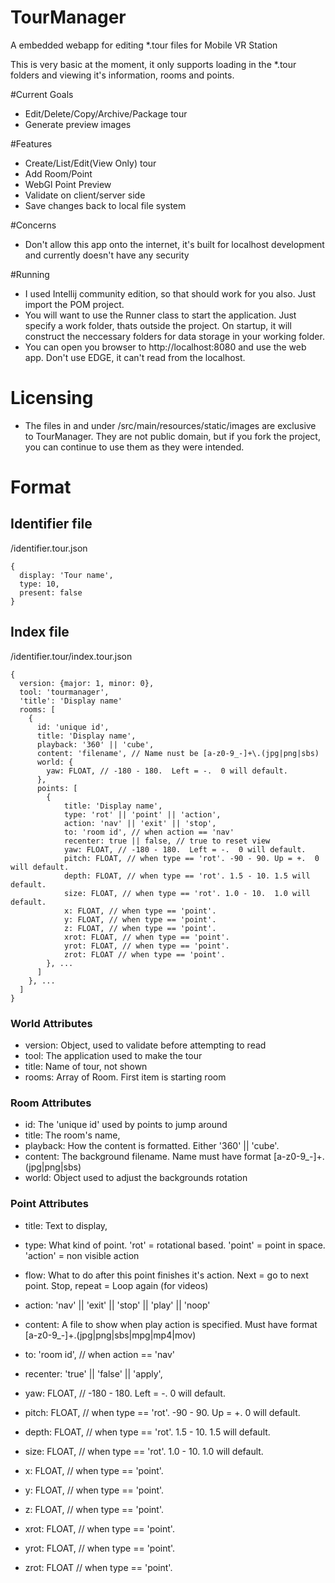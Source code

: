 # TourManager
A embedded webapp for editing *.tour files for Mobile VR Station

This is very basic at the moment, it only supports loading in the *.tour folders and viewing it's information, rooms and points.

#Current Goals
- Edit/Delete/Copy/Archive/Package tour
- Generate preview images

#Features
- Create/List/Edit(View Only) tour
- Add Room/Point
- WebGl Point Preview
- Validate on client/server side
- Save changes back to local file system

#Concerns
- Don't allow this app onto the internet, it's built for localhost development and currently doesn't have any security

#Running
- I used Intellij community edition, so that should work for you also.  Just import the POM project.
- You will want to use the Runner class to start the application.  Just specify a work folder, thats outside the project.  On startup, it will construct the neccessary folders for data storage in your working folder.
- You can open you browser to http://localhost:8080 and use the web app.  Don't use EDGE, it can't read from the localhost.

# Licensing
- The files in and under /src/main/resources/static/images are exclusive to TourManager.  They are not public domain, but if you fork the project, you can continue to use them as they were intended.


# Format

## Identifier file

/identifier.tour.json

    {
      display: 'Tour name',
      type: 10,
      present: false
    }

## Index file

/identifier.tour/index.tour.json

    {
      version: {major: 1, minor: 0},
      tool: 'tourmanager',
      'title': 'Display name'
      rooms: [
        {
          id: 'unique id',
          title: 'Display name',
          playback: '360' || 'cube',
          content: 'filename', // Name nust be [a-z0-9_-]+\.(jpg|png|sbs)
          world: {
            yaw: FLOAT, // -180 - 180.  Left = -.  0 will default.
          },
          points: [
            {
                title: 'Display name',
                type: 'rot' || 'point' || 'action',
                action: 'nav' || 'exit' || 'stop',
                to: 'room id', // when action == 'nav'
                recenter: true || false, // true to reset view
                yaw: FLOAT, // -180 - 180.  Left = -.  0 will default.
                pitch: FLOAT, // when type == 'rot'. -90 - 90. Up = +.  0 will default.
                depth: FLOAT, // when type == 'rot'. 1.5 - 10. 1.5 will default.
                size: FLOAT, // when type == 'rot'. 1.0 - 10.  1.0 will default.
                x: FLOAT, // when type == 'point'.
                y: FLOAT, // when type == 'point'.
                z: FLOAT, // when type == 'point'.
                xrot: FLOAT, // when type == 'point'.
                yrot: FLOAT, // when type == 'point'.
                zrot: FLOAT // when type == 'point'.
            }, ...
          ]
        }, ...
      ]
    }

### World Attributes
- version: Object, used to validate before attempting to read
- tool: The application used to make the tour
- title: Name of tour, not shown
- rooms: Array of Room.  First item is starting room

### Room Attributes

- id: The 'unique id' used by points to jump around
- title: The room's name,
- playback: How the content is formatted.  Either '360' || 'cube'.
- content: The background filename.  Name must have format [a-z0-9_-]+\.(jpg|png|sbs)
- world: Object used to adjust the backgrounds rotation

### Point Attributes

- title: Text to display,
- type: What kind of point. 'rot' = rotational based. 'point' = point in space. 'action' = non visible action
- flow: What to do after this point finishes it's action.  Next = go to next point.  Stop, repeat = Loop again (for videos)
- action: 'nav' || 'exit' || 'stop' || 'play' || 'noop'
- content: A file to show when play action is specified. Must have format [a-z0-9_-]+\.(jpg|png|sbs|mpg|mp4|mov)
- to: 'room id', // when action == 'nav'
- recenter: 'true' || 'false' || 'apply',

- yaw: FLOAT, // -180 - 180.  Left = -.  0 will default.
- pitch: FLOAT, // when type == 'rot'. -90 - 90. Up = +.  0 will default.
- depth: FLOAT, // when type == 'rot'. 1.5 - 10. 1.5 will default.
- size: FLOAT, // when type == 'rot'. 1.0 - 10.  1.0 will default.

- x: FLOAT, // when type == 'point'.
- y: FLOAT, // when type == 'point'.
- z: FLOAT, // when type == 'point'.
- xrot: FLOAT, // when type == 'point'.
- yrot: FLOAT, // when type == 'point'.
- zrot: FLOAT // when type == 'point'.
